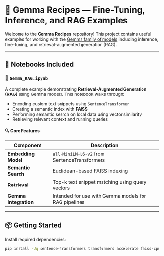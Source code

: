 # 🤗 Gemma Recipes — Fine-Tuning, Inference, and RAG Examples

Welcome to the **Gemma Recipes** repository! This project contains useful examples for working with the [Gemma family of models](https://ai.google.dev/gemma) including inference, fine-tuning, and retrieval-augmented generation (RAG).

---

## 📘 Notebooks Included

### 🔹 `Gemma_RAG.ipynb`

A complete example demonstrating **Retrieval-Augmented Generation (RAG)** using Gemma models. This notebook walks through:

- Encoding custom text snippets using `SentenceTransformer`
- Creating a semantic index with **FAISS**
- Performing semantic search on local data using vector similarity
- Retrieving relevant context and running queries

#### 🔍 Core Features

| Component | Description |
|----------|-------------|
| **Embedding Model** | `all-MiniLM-L6-v2` from SentenceTransformers |
| **Semantic Search** | Euclidean-based FAISS indexing |
| **Retrieval** | Top-k text snippet matching using query vectors |
| **Gemma Integration** | Intended for use with Gemma models for RAG pipelines |

---

## 📦 Getting Started

Install required dependencies:

```bash
pip install -Uq sentence-transformers transformers accelerate faiss-cpu timm numpy



